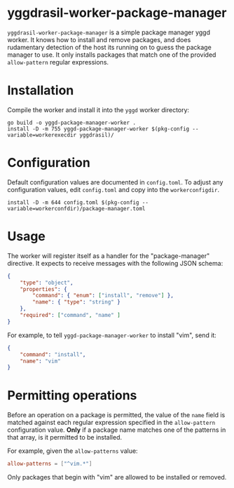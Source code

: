 # yggdrasil-worker-package-manager

`yggdrasil-worker-package-manager` is a simple package manager yggd worker. It
knows how to install and remove packages, and does rudamentary detection of the
host its running on to guess the package manager to use. It only installs
packages that match one of the provided `allow-pattern` regular expressions.

# Installation

Compile the worker and install it into the `yggd` worker directory:

```
go build -o yggd-package-manager-worker .
install -D -m 755 yggd-package-manager-worker $(pkg-config --variable=workerexecdir yggdrasil)/
```

# Configuration

Default configuration values are documented in `config.toml`. To adjust any
configuration values, edit `config.toml` and copy into the `workerconfigdir`.

```
install -D -m 644 config.toml $(pkg-config --variable=workerconfdir)/package-manager.toml
```

# Usage

The worker will register itself as a handler for the "package-manager"
directive. It expects to receive messages with the following JSON schema:

```json
{
    "type": "object",
    "properties": {
        "command": { "enum": ["install", "remove"] },
        "name": { "type": "string" }
    },
    "required": ["command", "name" ]
}
```

For example, to tell `yggd-package-manager-worker` to install "vim", send it:

```json
{
    "command": "install",
    "name": "vim"
}
```

# Permitting operations

Before an operation on a package is permitted, the value of the `name` field is
matched against each regular expression specified in the `allow-pattern`
configuration value. **Only** if a package name matches one of the patterns in
that array, is it permitted to be installed.

For example, given the `allow-patterns` value:

```toml
allow-patterns = ["^vim.*"]
```

Only packages that begin with "vim" are allowed to be installed or removed.

